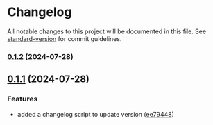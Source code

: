 # Changelog

All notable changes to this project will be documented in this file. See [standard-version](https://github.com/conventional-changelog/standard-version) for commit guidelines.

### [0.1.2](https://github.com/raizo07/starkfarm-client/compare/v0.1.1...v0.1.2) (2024-07-28)

## [0.1.1](https://github.com/raizo07/starkfarm-client/compare/ee79448fb448cc1c98f5057078d4d930af93b936...v0.1.1) (2024-07-28)


### Features

* added a changelog script to update version ([ee79448](https://github.com/raizo07/starkfarm-client/commit/ee79448fb448cc1c98f5057078d4d930af93b936))
